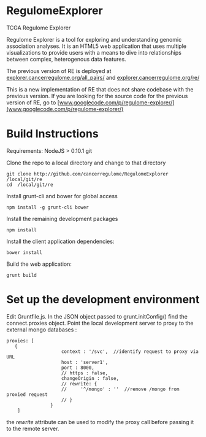 RegulomeExplorer
================

TCGA Regulome Explorer

Regulome Explorer is a tool for exploring and understanding genomic association analyses.  It is an HTML5 web application that uses multiple visualizations to provide users with a means to dive into relationships between complex, heterogenous data features.

The previous version of RE is deployed at [explorer.cancerregulome.org/all_pairs/](explorer.cancerregulome.org/all_pairs/) and [explorer.cancerregulome.org/re/](explorer.cancerregulome.org/re/)

This is a new implementation of RE that does not share codebase with the previous version.  If you are looking for the source code for the previous version of RE, go to [www.googlecode.com/p/regulome-explorer/](www.googlecode.com/p/regulome-explorer/)


Build Instructions
==================

Requirements:
NodeJS > 0.10.1
git

Clone the repo to a local directory and change to that directory

```
git clone http://github.com/cancerregulome/RegulomeExplorer /local/git/re
cd  /local/git/re
```

Install grunt-cli and bower for global access

```
npm install -g grunt-cli bower
```

Install the remaining development packages

```
npm install
```

Install the client application dependencies:

```
bower install
```

Build the web application:

```
grunt build
```

Set up the development environment
==================================

Edit Gruntfile.js.  In the JSON object passed to grunt.initConfig() find the connect.proxies object.
Point the local development server to proxy to the external mongo databases :

```
proxies: [
   {
                    context : '/svc',  //identify request to proxy via URL
                    host : 'server1',  
                    port : 8000, 
                    // https : false,
                    changeOrigin : false,
                    // rewrite: {
                    //     '^/mongo' : ''  //remove /mongo from proxied request
                    // }
                }
	]
```

the *rewrite* attribute can be used to modify the proxy call before passing it to the remote server.